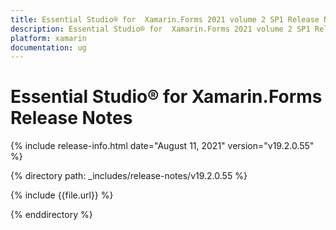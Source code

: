 ```yaml
---
title: Essential Studio® for  Xamarin.Forms 2021 volume 2 SP1 Release Notes  
description: Essential Studio® for  Xamarin.Forms 2021 volume 2 SP1 Release Notes  
platform: xamarin
documentation: ug
---
```


# Essential Studio® for  Xamarin.Forms  Release Notes  

{% include release-info.html date="August 11, 2021"  version="v19.2.0.55" %} 


{% directory path: _includes/release-notes/v19.2.0.55 %}

{% include {{file.url}} %}

{% enddirectory %}